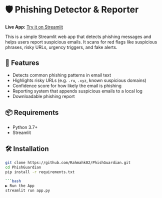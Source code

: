 # 🛡️ Phishing Detector & Reporter

**Live App:** [Try it on Streamlit](https://phishguardian-6z94cyj7yavmezselurvjn.streamlit.app/#phishing-detector-and-reporter)

This is a simple Streamlit web app that detects phishing messages and helps users report suspicious emails. It scans for red flags like suspicious phrases, risky URLs, urgency triggers, and fake alerts.

## 🚀 Features

- Detects common phishing patterns in email text
- Highlights risky URLs (e.g. `.ru`, `.xyz`, known suspicious domains)
- Confidence score for how likely the email is phishing
- Reporting system that appends suspicious emails to a local log
- Downloadable phishing report

## 📦 Requirements

- Python 3.7+
- Streamlit

## 🛠 Installation

```bash
git clone https://github.com/Rahmahk02/PhishGuardian.git
cd PhishGuardian
pip install -r requirements.txt

```bash
▶️ Run the App
streamlit run app.py

